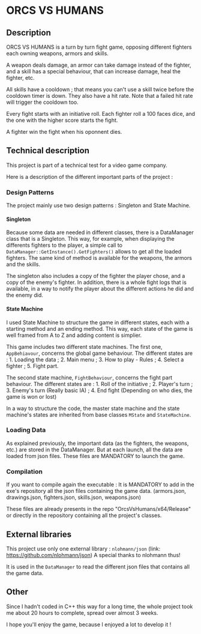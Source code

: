 # ORCS VS HUMANS

## Description

ORCS VS HUMANS is a turn by turn fight game, opposing different fighters each owning weapons, armors and skills.

A weapon deals damage, an armor can take damage instead of the fighter, and a skill has a special behaviour, that can increase damage, heal the fighter, etc.

All skills have a cooldown ; that means you can't use a skill twice before the cooldown timer is down. They also have a hit rate. Note that a failed hit rate will trigger the cooldown too.

Every fight starts with an initiative roll. Each fighter roll a 100 faces dice, and the one with the higher score starts the fight.

A fighter win the fight when his oponnent dies.

## Technical description

This project is part of a technical test for a video game company.

Here is a description of the different important parts of the project :

### Design Patterns

The project mainly use two design patterns : Singleton and State Machine.

#### Singleton

Because some data are needed in different classes, there is a DataManager class that is a Singleton. This way, for example, when displaying the differents fighters to the player, a simple call to ``DataManager::GetInstance().GetFighters()`` allows to get all the loaded fighters. The same kind of method is available for the weapons, the armors and the skills.

The singleton also includes a copy of the fighter the player chose, and a copy of the enemy's fighter. In addition, there is a whole fight logs that is available, in a way to notify the player about the different actions he did and the enemy did.

#### State Machine

I used State Machine to structure the game in different states, each with a starting method and an ending method. This way, each state of the game is well framed from A to Z and adding content is simplier.

This game includes two different state machines. The first one, ``AppBehiavour``, concerns the global game behaviour. The different states are : 1. Loading the data ; 2. Main menu ; 3. How to play - Rules ; 4. Select a fighter ; 5. Fight part.

The second state machine, ``FightBehaviour``, concerns the fight part behaviour. The different states are : 1. Roll of the initiative ; 2. Player's turn ; 3. Enemy's turn (Really basic IA) ; 4. End fight (Depending on who dies, the game is won or lost)

In a way to structure the code, the master state machine and the state machine's states are inherited from base classes ``MState`` and ``StateMachine``.

### Loading Data

As explained previously, the important data (as the fighters, the weapons, etc.) are stored in the DataManager. But at each launch, all the data are loaded from json files. These files are MANDATORY to launch the game.

### Compilation

If you want to compile again the executable : It is MANDATORY to add in the exe's repository all the json files containing the game data. (armors.json, drawings.json, fighters.json, skills.json, weapons.json)

These files are already presents in the repo "OrcsVsHumans/x64/Release" or directly in the repository containing all the project's classes.

## External libraries

This project use only one external library : ``nlohmann/json`` (link: https://github.com/nlohmann/json) A special thanks to nlohmann thus!

It is used in the ``DataManager`` to read the different json files that contains all the game data.

## Other

Since I hadn't coded in C++ this way for a long time, the whole project took me about 20 hours to complete, spread over almost 3 weeks.

I hope you'll enjoy the game, because I enjoyed a lot to develop it !
